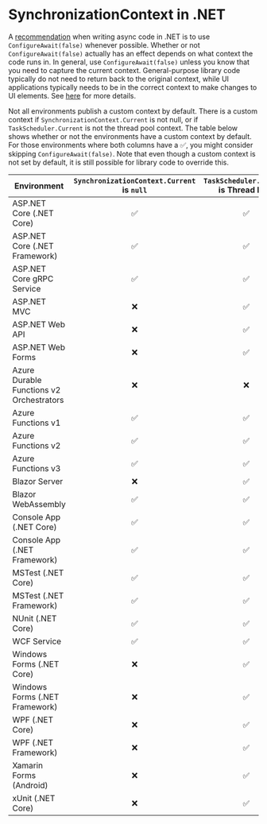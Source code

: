﻿# SynchronizationContext in .NET

A [recommendation](https://docs.microsoft.com/en-us/archive/msdn-magazine/2013/march/async-await-best-practices-in-asynchronous-programming#configure-context) when writing async code in .NET is to use `ConfigureAwait(false)` whenever possible.
Whether or not `ConfigureAwait(false)` actually has an effect depends on what context the code runs in.
In general, use `ConfigureAwait(false)` unless you know that you need to capture the current context.
General-purpose library code typically do not need to return back to the original context, while UI applications typically needs to be in the correct context to make changes to UI elements.
See [here](https://devblogs.microsoft.com/dotnet/configureawait-faq/) for more details.

Not all environments publish a custom context by default.
There is a custom context if `SynchronizationContext.Current` is not null, or if `TaskScheduler.Current` is not the thread pool context.
The table below shows whether or not the environments have a custom context by default.
For those environments where both columns have a :white_check_mark:, you might consider skipping `ConfigureAwait(false)`.
Note that even though a custom context is not set by default, it is still possible for library code to override this.


| Environment                                        | `SynchronizationContext.Current` is `null` | `TaskScheduler.Current` is Thread Pool |
| -------------------------------------------------- | :----------------------------------------: | :------------------------------------: |
| ASP.NET Core (.NET Core)                           | :white_check_mark:                         | :white_check_mark:                     |
| ASP.NET Core (.NET Framework)                      | :white_check_mark:                         | :white_check_mark:                     |
| ASP.NET Core gRPC Service                          | :white_check_mark:                         | :white_check_mark:                     |
| ASP.NET MVC                                        | :x:                                        | :white_check_mark:                     |
| ASP.NET Web API                                    | :x:                                        | :white_check_mark:                     |
| ASP.NET Web Forms                                  | :x:                                        | :white_check_mark:                     |
| Azure Durable Functions v2 Orchestrators           | :x:                                        | :x:                                    |
| Azure Functions v1                                 | :white_check_mark:                         | :white_check_mark:                     |
| Azure Functions v2                                 | :white_check_mark:                         | :white_check_mark:                     |
| Azure Functions v3                                 | :white_check_mark:                         | :white_check_mark:                     |
| Blazor Server                                      | :x:                                        | :white_check_mark:                     |
| Blazor WebAssembly                                 | :white_check_mark:                         | :white_check_mark:                     |
| Console App (.NET Core)                            | :white_check_mark:                         | :white_check_mark:                     |
| Console App (.NET Framework)                       | :white_check_mark:                         | :white_check_mark:                     |
| MSTest (.NET Core)                                 | :white_check_mark:                         | :white_check_mark:                     |
| MSTest (.NET Framework)                            | :white_check_mark:                         | :white_check_mark:                     |
| NUnit (.NET Core)                                  | :white_check_mark:                         | :white_check_mark:                     |
| WCF Service                                        | :white_check_mark:                         | :white_check_mark:                     |
| Windows Forms (.NET Core)                          | :x:                                        | :white_check_mark:                     |
| Windows Forms (.NET Framework)                     | :x:                                        | :white_check_mark:                     |
| WPF (.NET Core)                                    | :x:                                        | :white_check_mark:                     |
| WPF (.NET Framework)                               | :x:                                        | :white_check_mark:                     |
| Xamarin Forms (Android)                            | :x:                                        | :white_check_mark:                     |
| xUnit (.NET Core)                                  | :x:                                        | :white_check_mark:                     |
